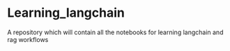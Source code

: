 # Learning_langchain
A repository which will contain all the notebooks for learning langchain and rag workflows
